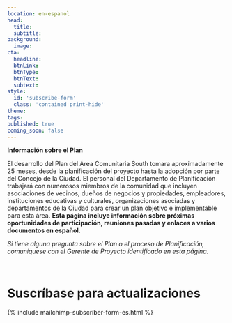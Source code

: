 ```yaml
---
location: en-espanol
head:
  title:
  subtitle:
background:
  image:
cta:
  headline:
  btnLink:
  btnType:
  btnText:
  subtext:
style:
  id: 'subscribe-form'
  class: 'contained print-hide'
theme:
tags:
published: true
coming_soon: false
---
```


<p class="text-left">
<p class="text-orange"><strong>Información sobre el Plan</strong><p>
El desarrollo del Plan del Área Comunitaria South tomara aproximadamente 25 meses, desde la planificación del proyecto hasta la adopción por parte del Concejo de la Ciudad. El personal del Departamento de Planificación trabajará con numerosos miembros de la comunidad que incluyen asociaciones de vecinos, dueños de negocios y propiedades, empleadores, instituciones educativas y culturales, organizaciones asociadas y departamentos de la Ciudad para crear un plan objetivo e implementable para esta área. <strong>Esta página incluye información sobre próximas oportunidades de participación, reuniones pasadas y enlaces a varios documentos en español.</strong></p>
<p><em>Si tiene alguna pregunta sobre el Plan o el proceso de Planificación, comuníquese con el Gerente de Proyecto identificado en esta página.</em></p>
<br>
<h1 class="text-center text-black">Suscríbase para actualizaciones</h1>
<div class="text-center">
{% include mailchimp-subscriber-form-es.html %}
</div>